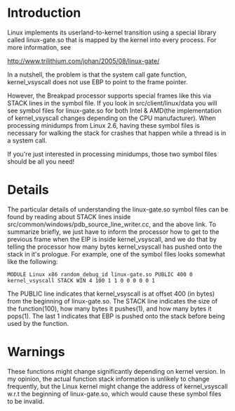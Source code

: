 # Introduction

Linux implements its userland-to-kernel transition using a special library
called linux-gate.so that is mapped by the kernel into every process. For more
information, see

http://www.trilithium.com/johan/2005/08/linux-gate/

In a nutshell, the problem is that the system call gate function,
kernel\_vsyscall does not use EBP to point to the frame pointer.

However, the Breakpad processor supports special frames like this via STACK
lines in the symbol file. If you look in src/client/linux/data you will see
symbol files for linux-gate.so for both Intel & AMD(the implementation of
kernel\_vsyscall changes depending on the CPU manufacturer). When processing
minidumps from Linux 2.6, having these symbol files is necessary for walking the
stack for crashes that happen while a thread is in a system call.

If you're just interested in processing minidumps, those two symbol files should
be all you need!

# Details

The particular details of understanding the linux-gate.so symbol files can be
found by reading about STACK lines inside
src/common/windows/pdb\_source\_line\_writer.cc, and the above link. To
summarize briefly, we just have to inform the processor how to get to the
previous frame when the EIP is inside kernel\_vsyscall, and we do that by
telling the processor how many bytes kernel\_vsyscall has pushed onto the stack
in it's prologue. For example, one of the symbol files looks somewhat like the
following:

```
MODULE Linux x86 random_debug_id linux-gate.so PUBLIC 400 0 kernel_vsyscall STACK WIN 4 100 1 1 0 0 0 0 0 1
```

The PUBLIC line indicates that kernel\_vsyscall is at offset 400 (in bytes) from
the beginning of linux-gate.so. The STACK line indicates the size of the
function(100), how many bytes it pushes(1), and how many bytes it pops(1). The
last 1 indicates that EBP is pushed onto the stack before being used by the
function.

# Warnings

These functions might change significantly depending on kernel version. In my
opinion, the actual function stack information is unlikely to change frequently,
but the Linux kernel might change the address of kernel\_vsyscall w.r.t the
beginning of linux-gate.so, which would cause these symbol files to be invalid.
